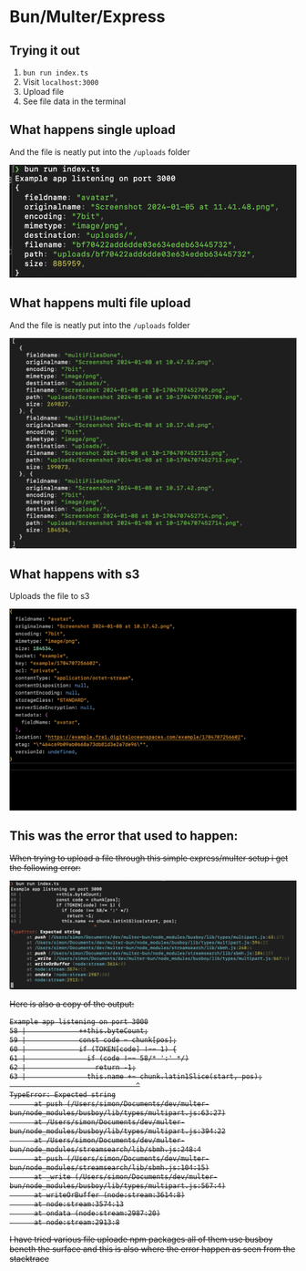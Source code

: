 # Bun/Multer/Express

## Trying it out

1. `bun run index.ts`
2. Visit `localhost:3000`
3. Upload file
4. See file data in the terminal

## What happens single upload

And the file is neatly put into the `/uploads` folder

![Screenshot of the file meta data.](/example-upload.png)

## What happens multi file upload

And the file is neatly put into the `/uploads` folder

![Screenshot of the file meta data.](/multiple-file-upload-success.png)

## What happens with s3

Uploads the file to s3

![Screenshot of the file meta data.](/success-s3.png)


## This was the error that used to happen:

<strike> When trying to upload a file through this simple express/multer setup i get the following error:

![Screenshot of the error response.](/error-message.png)

Here is also a copy of the output:

```
Example app listening on port 3000
58 |             ++this.byteCount;
59 |             const code = chunk[pos];
60 |             if (TOKEN[code] !== 1) {
61 |               if (code !== 58/* ':' */)
62 |                 return -1;
63 |               this.name += chunk.latin1Slice(start, pos);
                               ^
TypeError: Expected string
      at push (/Users/simon/Documents/dev/multer-bun/node_modules/busboy/lib/types/multipart.js:63:27)
      at /Users/simon/Documents/dev/multer-bun/node_modules/busboy/lib/types/multipart.js:394:22
      at /Users/simon/Documents/dev/multer-bun/node_modules/streamsearch/lib/sbmh.js:248:4
      at push (/Users/simon/Documents/dev/multer-bun/node_modules/streamsearch/lib/sbmh.js:104:15)
      at _write (/Users/simon/Documents/dev/multer-bun/node_modules/busboy/lib/types/multipart.js:567:4)
      at writeOrBuffer (node:stream:3614:8)
      at node:stream:3574:13
      at ondata (node:stream:2987:20)
      at node:stream:2913:8
```

I have tried various file uploade npm packages all of them use busboy beneth the surface and this is also where the error happen as seen from the stacktrace
 </strike>